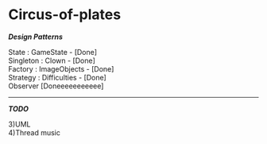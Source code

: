 # Circus-of-plates

***Design Patterns***

State : GameState - [Done]<br>
Singleton : Clown - [Done]<br>
Factory : ImageObjects - [Done]<br>
Strategy : Difficulties - [Done]<br>
Observer [Doneeeeeeeeeee]

---------------------------------
***TODO***<br>

3)UML<br>
4)Thread music<br>



